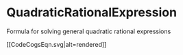 # QuadraticRationalExpression
Formula for solving general quadratic rational expressions

[[CodeCogsEqn.svg|alt=rendered]]
